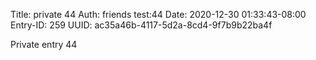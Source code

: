 Title: private 44
Auth: friends test:44
Date: 2020-12-30 01:33:43-08:00
Entry-ID: 259
UUID: ac35a46b-4117-5d2a-8cd4-9f7b9b22ba4f

Private entry 44